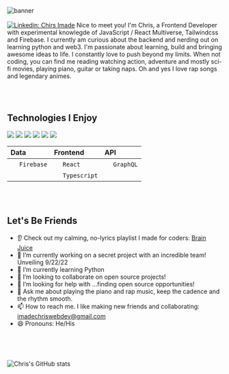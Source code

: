 ![banner](images/new_banner.png)
<br></br>
[![Linkedin: Chirs Imade](https://img.shields.io/badge/-Chris_Imade-blue?style=flat-square&logo=Linkedin&logoColor=white&link=https://www.linkedin.com/in/chris-imade/)](https://www.linkedin.com/in/chris-imade/)
Nice to meet you! I'm Chris, a Frontend Developer with experimental knowlegde of JavaScript / React Multiverse, Tailwindcss and Firebase. I currently am curious about the backend and nerding out on learning python and web3. I'm passionate about learning, build and bringing awesome ideas to life. I constantly love to push beyond my limits. When not coding, you can find me reading watching action, adventure and mostly sci-fi movies, playing piano, guitar or taking naps. Oh and yes I love rap songs and legendary animes. 

<br></br>
## Technologies I Enjoy

<div><img src="https://img.shields.io/badge/JavaScript-323330?style=for-the-badge&logo=javascript&logoColor=F7DF1E" /> <img src="https://img.shields.io/badge/CSS3-1572B6?style=for-the-badge&logo=css3&logoColor=white" /> <img src="https://img.shields.io/badge/HTML5-E34F26?style=for-the-badge&logo=html5&logoColor=white" /> <img src="[https://img.shields.io/badge/Redux-593D88?style=for-the-badge&logo=redux&logoColor=white" /> <img src="[https://img.shields.io/badge/Tailwind_CSS-38B2AC?style=for-the-badge&logo=tailwind-css&logoColor=white" /> <img src="https://img.shields.io/badge/Tailwind_CSS-38B2AC?style=for-the-badge&logo=tailwind-css&logoColor=white" /> </div>

| Data | Frontend | API |
| :--- | :--- |:--- |
| <img width="16px" src="[https://icon2.cleanpng.com/20180609/ryh/kisspng-firebase-cloud-messaging-google-cloud-messaging-api-as-a-service-5b1bf782ac0ca2.2103995315285594907047.jpg" />  `Firebase` | <img width="16px" src="https://cdn.jsdelivr.net/gh/devicons/devicon/icons/react/react-original.svg" />  `React` | <img width="16px" src="https://cdn.jsdelivr.net/gh/devicons/devicon/icons/graphql/graphql-plain.svg" />  `GraphQL` 
| | <img width="16px" src="https://cdn.jsdelivr.net/gh/devicons/devicon/icons/typescript/typescript-original.svg" />  `Typescript` | | 

<br></br>
## Let's Be Friends
- 👂 Check out my calming, no-lyrics playlist I made for coders: [Brain Juice](https://open.spotify.com/playlist/4E9aUH5H21WFJy5deVYZT4?si=edf616c619774ca7)
- 🔭 I’m currently working on a secret project with an incredible team! Unveiling 9/22/22
- 🌱 I’m currently learning Python
- 👯 I’m looking to collaborate on open source projects!
- 🤔 I’m looking for help with ...finding open source opportunities!
- 💬 Ask me about playing the piano and rap music, keep the cadence and the rhythm smooth.
- 📫 How to reach me. I like making new friends and collaborating: imadechriswebdev@gmail.com
- 😄 Pronouns: He/His

<br></br>
##
![Chris's GitHub stats](https://github-readme-stats.vercel.app/api?username=chris-imade&show_icons=true&theme=cobalt)
